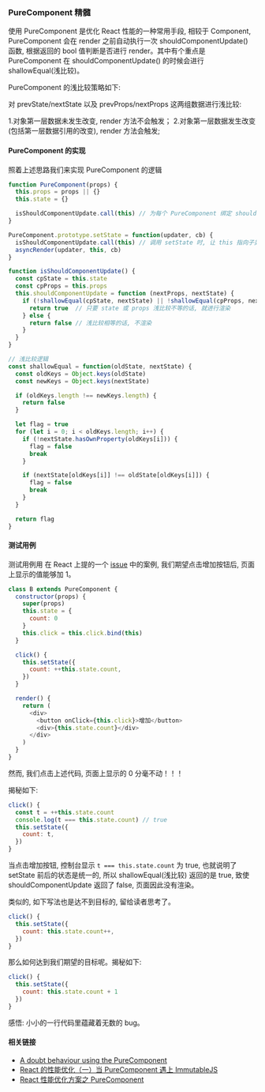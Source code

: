 <!--
abbrlink: x9xp4uob
-->

### PureComponent 精髓

使用 PureComponent 是优化 React 性能的一种常用手段, 相较于 Component, PureComponent 会在 render 之前自动执行一次 shouldComponentUpdate() 函数, 根据返回的 bool 值判断是否进行 render。其中有个重点是 PureComponent 在 shouldComponentUpdate() 的时候会进行 shallowEqual(浅比较)。

PureComponent 的浅比较策略如下:

对 prevState/nextState 以及 prevProps/nextProps 这两组数据进行浅比较:

1.对象第一层数据未发生改变, render 方法不会触发；
2.对象第一层数据发生改变(包括第一层数据引用的改变), render 方法会触发;

#### PureComponent 的实现

照着上述思路我们来实现 PureComponent 的逻辑

```js
function PureComponent(props) {
  this.props = props || {}
  this.state = {}

  isShouldComponentUpdate.call(this) // 为每个 PureComponent 绑定 shouldComponentUpdate 方法
}

PureComponent.prototype.setState = function(updater, cb) {
  isShouldComponentUpdate.call(this) // 调用 setState 时, 让 this 指向子类的实例, 目的取到子类的 this.state
  asyncRender(updater, this, cb)
}

function isShouldComponentUpdate() {
  const cpState = this.state
  const cpProps = this.props
  this.shouldComponentUpdate = function (nextProps, nextState) {
    if (!shallowEqual(cpState, nextState) || !shallowEqual(cpProps, nextProps)) {
      return true  // 只要 state 或 props 浅比较不等的话, 就进行渲染
    } else {
      return false // 浅比较相等的话, 不渲染
    }
  }
}

// 浅比较逻辑
const shallowEqual = function(oldState, nextState) {
  const oldKeys = Object.keys(oldState)
  const newKeys = Object.keys(nextState)

  if (oldKeys.length !== newKeys.length) {
    return false
  }

  let flag = true
  for (let i = 0; i < oldKeys.length; i++) {
    if (!nextState.hasOwnProperty(oldKeys[i])) {
      flag = false
      break
    }

    if (nextState[oldKeys[i]] !== oldState[oldKeys[i]]) {
      flag = false
      break
    }
  }

  return flag
}
```

#### 测试用例

测试用例用 在 React 上提的一个 [issue](https://github.com/facebook/react/issues/13438#issuecomment-414128918) 中的案例, 我们期望点击增加按钮后, 页面上显示的值能够加 1。

```js
class B extends PureComponent {
  constructor(props) {
    super(props)
    this.state = {
      count: 0
    }
    this.click = this.click.bind(this)
  }

  click() {
    this.setState({
      count: ++this.state.count,
    })
  }

  render() {
    return (
      <div>
        <button onClick={this.click}>增加</button>
        <div>{this.state.count}</div>
      </div>
    )
  }
}
```

然而, 我们点击上述代码, 页面上显示的 0 分毫不动！！！

揭秘如下:

```js
click() {
  const t = ++this.state.count
  console.log(t === this.state.count) // true
  this.setState({
    count: t,
  })
}
```

当点击增加按钮, 控制台显示 `t === this.state.count` 为 true, 也就说明了 setState 前后的状态是统一的, 所以 shallowEqual(浅比较) 返回的是 true, 致使 shouldComponentUpdate 返回了 false, 页面因此没有渲染。

类似的, 如下写法也是达不到目标的, 留给读者思考了。

```js
click() {
  this.setState({
    count: this.state.count++,
  })
}
```

那么如何达到我们期望的目标呢。揭秘如下:

```js
click() {
  this.setState({
    count: this.state.count + 1
  })
}
```

感悟: 小小的一行代码里蕴藏着无数的 bug。

#### 相关链接

* [A doubt behaviour using the PureComponent](https://github.com/facebook/react/issues/13438)
* [React 的性能优化（一）当 PureComponent 遇上 ImmutableJS](https://juejin.im/post/59cdaaccf265da066f6ac83b)
* [React 性能优化方案之 PureComponent](https://juejin.im/post/5b1caceb5188257d63226743)